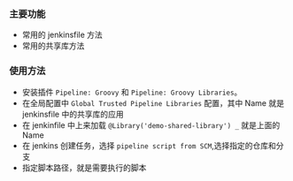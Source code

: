 ### 主要功能
- 常用的 jenkinsfile 方法
- 常用的共享库方法

### 使用方法
- 安装插件 `Pipeline: Groovy` 和 `Pipeline: Groovy Libraries`。
- 在全局配置中 `Global Trusted Pipeline Libraries` 配置，其中 Name 就是 jenkinsfile 中的共享库的应用
- 在 jenkinfile 中上来加载 `@Library('demo-shared-library') _` 就是上面的 Name
- 在 jenkins 创建任务，选择 `pipeline script from SCM`,选择指定的仓库和分支
- 指定脚本路径，就是需要执行的脚本
